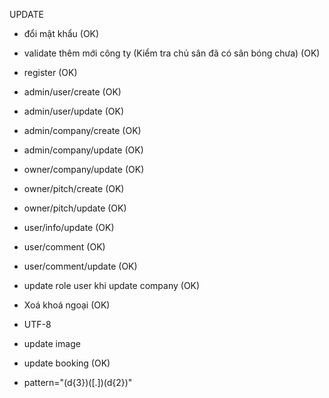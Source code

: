 
UPDATE
- đổi mật khẩu (OK)
- validate thêm mới công ty (Kiểm tra chủ sân đã có sân bóng chưa) (OK)

- register (OK)
- admin/user/create (OK)
- admin/user/update (OK)
- admin/company/create (OK)
- admin/company/update (OK)
- owner/company/update (OK)
- owner/pitch/create (OK)
- owner/pitch/update (OK)
- user/info/update (OK)
- user/comment (OK)
- user/comment/update (OK)

- update role user khi update company (OK)

- Xoá khoá ngoại (OK) 
- UTF-8
- update image
- update booking (OK)
  
- pattern="(d{3})([.])(d{2})"

